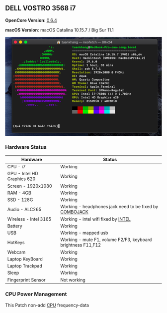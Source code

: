 ## DELL VOSTRO 3568 i7
**OpenCore Version**: [0.6.4](https://github.com/acidanthera/OpenCorePkg/releases)

**macOS Version**: macOS Catalina 10.15.7 / Big Sur 11.1

![macintosh](./screenshot/1.png)

### Hardware Status

| Hardware                   | Status                                                      |
| ----------------------     | ------------------------------------------------------------|
| CPU - i7                   | Working                                                     |
| GPU - Intel HD Graphics 620| Working                                                     |
| Screen - 1920x1080         | Working                                                     |
| RAM - 4GB                  | Working                                                     |
| SSD - 128G                 | Working                                                     |
| Audio - ALC265             | Working - headphones jack need to be fixed by [COMBOJACK](https://github.com/tuankhang99/VOSTRO-3568-EFI/tree/main/ComboJack_Installer)|                              
| Wireless - Intel 3165      | Working - intel wifi fixed by [INTEL](https://github.com/OpenIntelWireless/itlwm/releases/tag/v1.2.0-alpha)|                                                                                                                            
| Battery                    | Working                                                     |                  
| USB                        | Working - mapped usb                                        |
| HotKeys                    | Working - mute F1, volume F2/F3, keyboard brightness F11,F12|
| Webcam                     | Working                                                     |
| Laptop KeyBoard            | Working                                                     |
| Laptop Trackpad            | Working                                                     |
| Sleep                      | Working                                                     |
| Fingerprint Sensor         | Not working                                                 |



### CPU Power Management

This Patch non-add [CPU](https://github.com/tuankhang99/VOSTRO-3568-EFI/tree/main/DSDT%20no%20freq%20CPU) frequency-data 
